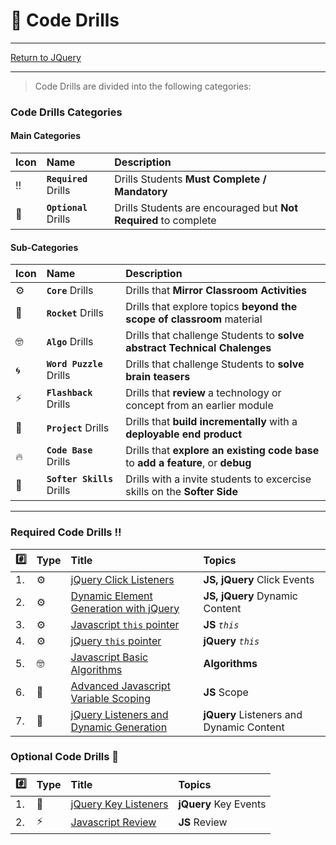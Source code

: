 # :dart: Code Drills

<hr> 

[Return to JQuery](../../../README.md#jquery)

<hr>

> Code Drills are divided into the following categories: 

### Code Drills Categories

#### **Main Categories**

| Icon | Name | Description |
|:--|:--|:--|
| :bangbang:  | **`Required`** Drills  | Drills Students **Must Complete / Mandatory** |
| :diamond_shape_with_a_dot_inside:  | **`Optional`** Drills  | Drills Students are encouraged but **Not Required** to complete |

#### **Sub-Categories**

| Icon | Name | Description |
|:--|:--|:--|
| :gear:  | **`Core`** Drills  | Drills that **Mirror Classroom Activities**|
| :rocket:  | **`Rocket`** Drills  | Drills that explore topics **beyond the scope of classroom** material  |
| :nerd_face: | **`Algo`** Drills  | Drills that challenge Students to **solve abstract Technical Chalenges** |
| :cyclone: | **`Word Puzzle`** Drills  | Drills that challenge Students to **solve brain teasers**  |
|  :zap: | **`Flashback`** Drills  | Drills that **review** a technology or concept from an earlier module  |
| :triangular_flag_on_post: | **`Project`** Drills  | Drills that **build incrementally** with a **deployable end product** |
| :fire:  | **`Code Base`** Drills  | Drills that **explore an existing code base** to **add a feature**, or **debug** |
| :radio_button: | **`Softer Skills`** Drills  | Drills with a invite students to excercise skills on the **Softer Side** |

<hr> 

### Required Code Drills :bangbang:

| :hash: | Type | Title | Topics|
| :-- | :-- | :-- |:-- |
| 1. | :gear: | [jQuery Click Listeners](./00-required-code-drills/01-core-jquery-click-listeners) | **JS, jQuery** Click Events
| 2. | :gear: | [Dynamic Element Generation with jQuery](./00-required-code-drills/02-core-jquery-dynamic-generation) |  **JS, jQuery** Dynamic Content
| 3. | :gear: | [Javascript `this` pointer](./00-required-code-drills/03-core-js-this-pointer) |  **JS** _`this`_
| 4. | :gear: | [jQuery `this` pointer](./00-required-code-drills/04-core-jquery-this-pointer) | **jQuery** _`this`_
| 5. | :nerd_face: | [Javascript Basic Algorithms](./00-required-code-drills/05-algo-js-basic-algorithms) | **Algorithms**
| 6. | :rocket: | [Advanced Javascript Variable Scoping](./00-required-code-drills/06-rock-js-variable-scope-advanced) | **JS** Scope
| 7. | :triangular_flag_on_post: | [jQuery Listeners and Dynamic Generation](./00-required-code-drills/07-proj-jquery-listeners-and-dynamic-generation) | **jQuery** Listeners and Dynamic Content

###  Optional Code Drills :diamond_shape_with_a_dot_inside:

| :hash: | Type | Title | Topics|
| :-- | :-- | :-- |:-- |
| 1. | :triangular_flag_on_post: | [jQuery Key Listeners](./00-required-code-drills/01-proj-jquery-key-listener) | **jQuery** Key Events
| 2. | :zap: | [Javascript Review](./00-required-code-drills/02-flash-js-review) | **JS** Review